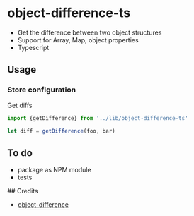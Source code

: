 # object-difference-ts
- Get the difference between two object structures
- Support for Array, Map, object properties
- Typescript

## Usage

### Store configuration
Get diffs

```javascript
import {getDifference} from '../lib/object-difference-ts'

let diff = getDifference(foo, bar)
```

## To do
- package as NPM module
- tests

## Credits
- [object-difference](https://github.com/xaviervia/object-difference)